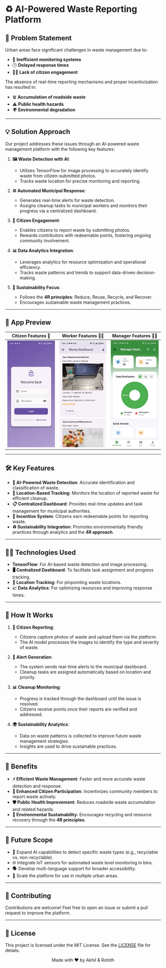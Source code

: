 # ♻️ AI-Powered Waste Reporting Platform

## 🛑 Problem Statement
Urban areas face significant challenges in waste management due to:
- 🚧 **Inefficient monitoring systems**
- 🕒 **Delayed response times**
- 🙅‍♂️ **Lack of citizen engagement**

The absence of real-time reporting mechanisms and proper incentivization has resulted in:
- 🗑️ **Accumulation of roadside waste**
- ⚠️ **Public health hazards**
- 🌍 **Environmental degradation**

---

## 💡 Solution Approach
Our project addresses these issues through an AI-powered waste management platform with the following key features:

1. **🖼️ Waste Detection with AI**:
   - Utilizes TensorFlow for image processing to accurately identify waste from citizen-submitted photos.
   - Tracks waste location for precise monitoring and reporting.

2. **⚙️ Automated Municipal Response**:
   - Generates real-time alerts for waste detection.
   - Assigns cleanup tasks to municipal workers and monitors their progress via a centralized dashboard.

3. **🤝 Citizen Engagement**:
   - Enables citizens to report waste by submitting photos.
   - Rewards contributors with redeemable points, fostering ongoing community involvement.

4. **📊 Data Analytics Integration**:
   - Leverages analytics for resource optimization and operational efficiency.
   - Tracks waste patterns and trends to support data-driven decision-making.

5. **🌱 Sustainability Focus**:
   - Follows the **4R principles**: Reduce, Reuse, Recycle, and Recover.
   - Encourages sustainable waste management practices.

---

## 🎥 App Preview

| Citizen Features 👥 | Worker Features 👨‍🌾 | Manager Features 🦸‍♂️ |
|---------------------|---------------------|----------------------|
| ![Citizen GIF](./assets/gif/citizen1.gif) | ![Hospital GIF](./assets/gif/woker.gif) | ![Blood Bank GIF](./assets/gif/manager.gif) |

---

## 🛠️ Key Features
- **🤖 AI-Powered Waste Detection**: Accurate identification and classification of waste.
- **📍 Location-Based Tracking**: Monitors the location of reported waste for efficient cleanup.
- **📋 Centralized Dashboard**: Provides real-time updates and task management for municipal authorities.
- **🎁 Incentive System**: Citizens earn redeemable points for reporting waste.
- **♻️ Sustainability Integration**: Promotes environmentally friendly practices through analytics and the **4R approach**.

---

## 🧑‍💻 Technologies Used
- **TensorFlow**: For AI-based waste detection and image processing.
- **🖥️ Centralized Dashboard**: To facilitate task assignment and progress tracking.
- **📡 Location Tracking**: For pinpointing waste locations.
- **📈 Data Analytics**: For optimizing resources and improving response times.

---

## 🔄 How It Works
1. **📸 Citizen Reporting**:
   - Citizens capture photos of waste and upload them via the platform.
   - The AI model processes the images to identify the type and severity of waste.

2. **🚨 Alert Generation**:
   - The system sends real-time alerts to the municipal dashboard.
   - Cleanup tasks are assigned automatically based on location and priority.

3. **📊 Cleanup Monitoring**:
   - Progress is tracked through the dashboard until the issue is resolved.
   - Citizens receive points once their reports are verified and addressed.

4. **🌍 Sustainability Analytics**:
   - Data on waste patterns is collected to improve future waste management strategies.
   - Insights are used to drive sustainable practices.

---

## 🌟 Benefits
- **⚡ Efficient Waste Management**: Faster and more accurate waste detection and response.
- **🙌 Enhanced Citizen Participation**: Incentivizes community members to report waste actively.
- **🛡️ Public Health Improvement**: Reduces roadside waste accumulation and related hazards.
- **🌱 Environmental Sustainability**: Encourages recycling and resource recovery through the **4R principles**.

---

## 🔮 Future Scope
- 🤖 Expand AI capabilities to detect specific waste types (e.g., recyclable vs. non-recyclable).
- 🌐 Integrate IoT sensors for automated waste level monitoring in bins.
- 🗣️ Develop multi-language support for broader accessibility.
- 🌆 Scale the platform for use in multiple urban areas.

---

## 🤝 Contributing
Contributions are welcome! Feel free to open an issue or submit a pull request to improve the platform.

---

## 📜 License
This project is licensed under the MIT License. See the [LICENSE](./LICENSE) file for details.

<p align="center">
  Made with ❤️ by Akhil & Rohith
</p>
